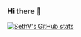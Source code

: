 ### Hi there 👋
[![SethV's GitHub stats](https://github-readme-stats.vercel.app/api?username=SVRECCO)](https://github.com/SVRECCO/github-readme-stats)
